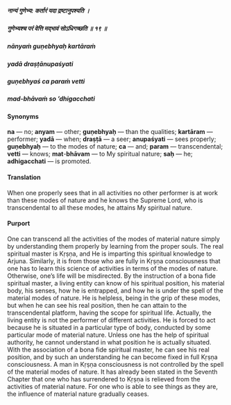 ##### नान्यं गुणेभ्य: कर्तारं यदा द्रष्टानुपश्यति ।
##### गुणेभ्यश्च परं वेत्ति मद्भावं सोऽधिगच्छति ॥ १९ ॥

##### nānyaṁ guṇebhyaḥ kartāraṁ
##### yadā draṣṭānupaśyati
##### guṇebhyaś ca paraṁ vetti
##### mad-bhāvaṁ so ’dhigacchati

#### Synonyms

**na** — no; **anyam** — other; **guṇebhyaḥ** — than the qualities; **kartāram** — performer; **yadā** — when; **draṣṭā** — a seer; **anupaśyati** — sees properly; **guṇebhyaḥ** — to the modes of nature; **ca** — and; **param** — transcendental; **vetti** — knows; **mat**-**bhāvam** — to My spiritual nature; **saḥ** — he; **adhigacchati** — is promoted.

#### Translation

When one properly sees that in all activities no other performer is at work than these modes of nature and he knows the Supreme Lord, who is transcendental to all these modes, he attains My spiritual nature.

#### Purport

One can transcend all the activities of the modes of material nature simply by understanding them properly by learning from the proper souls. The real spiritual master is Kṛṣṇa, and He is imparting this spiritual knowledge to Arjuna. Similarly, it is from those who are fully in Kṛṣṇa consciousness that one has to learn this science of activities in terms of the modes of nature. Otherwise, one’s life will be misdirected. By the instruction of a bona fide spiritual master, a living entity can know of his spiritual position, his material body, his senses, how he is entrapped, and how he is under the spell of the material modes of nature. He is helpless, being in the grip of these modes, but when he can see his real position, then he can attain to the transcendental platform, having the scope for spiritual life. Actually, the living entity is not the performer of different activities. He is forced to act because he is situated in a particular type of body, conducted by some particular mode of material nature. Unless one has the help of spiritual authority, he cannot understand in what position he is actually situated. With the association of a bona fide spiritual master, he can see his real position, and by such an understanding he can become fixed in full Kṛṣṇa consciousness. A man in Kṛṣṇa consciousness is not controlled by the spell of the material modes of nature. It has already been stated in the Seventh Chapter that one who has surrendered to Kṛṣṇa is relieved from the activities of material nature. For one who is able to see things as they are, the influence of material nature gradually ceases.